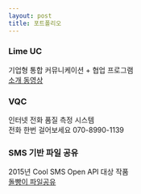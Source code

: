 ```yaml
---
layout: post
title: 포트폴리오
---
```


### Lime UC
기업형 통합 커뮤니케이션 + 협업 프로그램  
[소개 동영상](http://www.mlt.kr:8888/3C)  
  
### VQC
인터넷 전화 품질 측정 시스템  
전화 한번 걸어보세요 070-8990-1139  

### SMS 기반 파일 공유
2015년 Cool SMS Open API 대상 작품  
[돌빵이 파일공유](http://1.241.172.10)  

